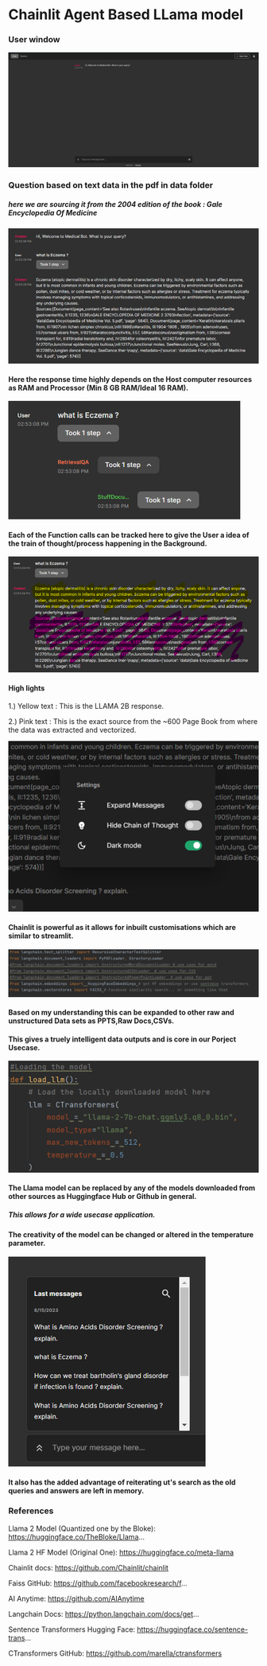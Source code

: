 # **Chainlit Agent Based LLama model**

### User window

![img.png](img.png)

### Question based on text data in the pdf in data folder
##### here we are sourcing it from the 2004 edition of the book : Gale Encyclopedia Of Medicine

![img_1.png](img_1.png)
#### Here the response time highly depends on the Host computer resources as RAM and Processor (Min 8 GB RAM/Ideal 16 RAM).

![img_2.png](img_2.png)
#### Each of the Function calls can be tracked here to give the User a idea of the train of thought/process happening in the Background.

![img_3.png](img_3.png)
#### High lights
1.) Yellow text : This is the LLAMA 2B response.

2.) Pink text : This is the exact source from the ~600 Page Book from where the data was extracted and vectorized.

![img_4.png](img_4.png)
#### Chainlit is powerful as it allows for inbuilt customisations which are similar to streamlit.


![img_5.png](img_5.png)
#### Based on my understanding this can be expanded to other raw and unstructured Data sets as PPTS,Raw Docs,CSVs.
#### This gives a truely intelligent data outputs and is core in our Porject Usecase.

![img_6.png](img_6.png)
#### The Llama model can be replaced by any of the models downloaded from other sources as Huggingface Hub or Github in general.
##### This allows for a wide usecase application.

#### The creativity of the model can be changed or altered in the temperature parameter.

![img_7.png](img_7.png)
#### It also has the added advantage of reiterating ut's search as the old  queries and answers are left in memory.

### References

Llama 2 Model (Quantized one by the Bloke): https://huggingface.co/TheBloke/Llama...

Llama 2 HF Model (Original One): https://huggingface.co/meta-llama

Chainlit docs: https://github.com/Chainlit/chainlit

Faiss GitHub: https://github.com/facebookresearch/f...

AI Anytime: https://github.com/AIAnytime

Langchain Docs: https://python.langchain.com/docs/get...

Sentence Transformers Hugging Face: https://huggingface.co/sentence-trans...

CTransformers GitHub: https://github.com/marella/ctransformers